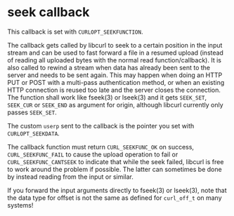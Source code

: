 # seek callback

This callback is set with `CURLOPT_SEEKFUNCTION`.

The callback gets called by libcurl to seek to a certain position in the input
stream and can be used to fast forward a file in a resumed upload (instead of
reading all uploaded bytes with the normal read function/callback). It is also
called to rewind a stream when data has already been sent to the server and
needs to be sent again. This may happen when doing an HTTP PUT or POST with a
multi-pass authentication method, or when an existing HTTP connection is
reused too late and the server closes the connection. The function shall work
like fseek(3) or lseek(3) and it gets `SEEK_SET`, `SEEK_CUR` or `SEEK_END` as
argument for origin, although libcurl currently only passes `SEEK_SET`.

The custom `userp` sent to the callback is the pointer you set with
`CURLOPT_SEEKDATA`.

The callback function must return `CURL_SEEKFUNC_OK` on success,
`CURL_SEEKFUNC_FAIL` to cause the upload operation to fail or
`CURL_SEEKFUNC_CANTSEEK` to indicate that while the seek failed, libcurl is
free to work around the problem if possible. The latter can sometimes be done
by instead reading from the input or similar.

If you forward the input arguments directly to fseek(3) or lseek(3), note that
the data type for offset is not the same as defined for `curl_off_t` on many
systems!
